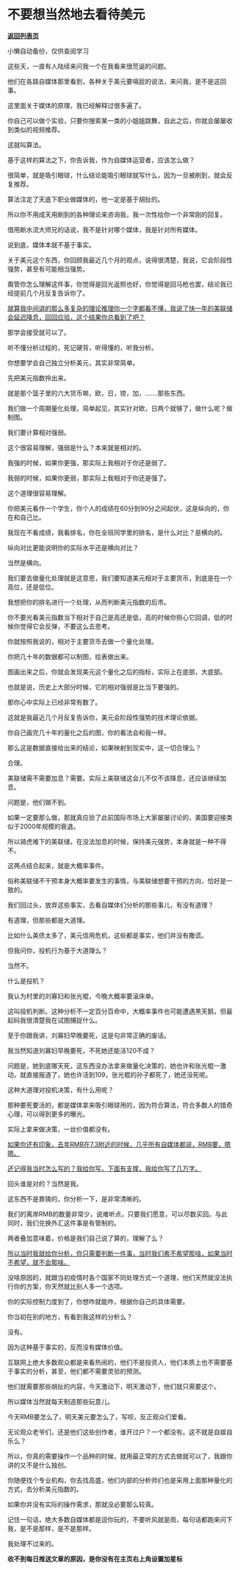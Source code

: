 # 不要想当然地去看待美元

[**返回列表页**](/gzh/记忆承载3)

小懒自动备份，仅供查阅学习

这些天，一直有人陆续来问我一个在我看来很荒诞的问题。

他们在各路自媒体那里看到，各种关于美元要嗝屁的说法，来问我，是不是这回事。  

这里面关于媒体的原理，我已经解释过很多遍了。

你自己可以做个实验，只要你搜索某一类的小姐姐跳舞，自此之后，你就会屡屡收到类似的视频推荐。

这就叫算法。  

基于这样的算法之下，你告诉我，作为自媒体运营者，应该怎么做？  

很简单，就是吸引眼球，什么结论能吸引眼球就写什么，因为一旦被刷到，就会反复推荐。  

算法注定了天底下职业做媒体的，他一定是基于胡扯的。  

所以你不用成天用刷到的各种理论来咨询我，我一次性给你一个非常刚的回复。

借用断水流大师兄的话说，我不是针对哪个媒体，我是针对所有媒体。

说到底，媒体本就不基于事实。

关于美元这个东西，你回顾我最近几个月的观点，说得很清楚，我说，它会阶段性强势，甚至有可能相当强势。  

甭管你怎么理解这件事，你觉得是回光返照也好，你觉得是回马枪也罢，结论我已经提前几个月反复告诉你了。

[就算我中间讲的那么多复杂的理论推理你一个字都看不懂，我说了快一年的美联储会延迟降息，回回应验，这个结果你总看到了吧？  
](http://mp.weixin.qq.com/s?__biz=Mzg4MTg2MzU3Mg==&mid=2247484354&idx=1&sn=fd9ade176601e7236f73b6115060ec08&chksm=cf5e3d39f829b42fdfe65ab72a3711764a014714abf22f6b5bab0cb750ce013c1c9b0be25d03&scene=21#wechat_redirect)

那学会接受就可以了。  

听不懂分析过程的，死记硬背，听得懂的，听我分析。  

你想要学会自己独立分析美元，其实非常简单。

先把美元指数拎出来。

就是那个篮子里的六大货币嘛，欧，日，镑，加，.......那些东西。  

我们做一个周期量化处理，简单起见，其实针对欧，日两个就够了，做什么呢？做制图。

我们要计算相对强弱。  

这个很容易理解，强弱是什么？本来就是相对的。  

我强的时候，如果你更强，那实际上我相对于你还是弱了。  

我弱的时候，如果你更弱，那实际上我相对于你还是强了。

这个道理很容易理解。

你把美元看作一个学生，你个人的成绩在60分到90分之间起伏，这是纵向的，你在和自己比。

我现在不看成绩，我看排名，你在全班同学里的排名，是什么对比？是横向的。

纵向对比更能说明你的实际水平还是横向对比？  

当然是横向。

我们要去做量化处理就是这意思，我们要知道美元相对于主要货币，到底是在一个高位，还是低位。

我想把你的排名进行一个处理，从而判断美元指数的后市。

你不要光看美元指数当下相对于自己是高还是低，高的时候你担心它回调，低的时候你觉得它会反弹，不要这么去思考。  

你就按照我说的，相对于主要货币去做一个量化处理。

你把几十年的数据都可以制图，绘表做出来。  

图画出来之后，你就会发现美元这个量化之后的指标，实际上在底部，大底部。  

也就是说，历史上大部分时候，它的相对强弱是比当下要强的。

那你心中实际上已经非常有数了。  

这就是我最近几个月反复告诉你，美元会阶段性强势的技术理论依据。  

你自己画完几十年的量化之后的图，你的看法会和我一样。  

那么这是数据直接给出来的结论，如果映射到现实中，这一切合理么？  

合理。

美联储需不需要加息？需要。实际上美联储这会儿不仅不该降息，还应该继续加息。  

问题是，他们做不到。

如果一定要那么做，那就真应验了此前国际市场上大家屡屡讨论的，美国要迎接类似于2000年规模的衰退。  

所以骑虎难下的美联储，在没法加息的时候，保持美元强势，本身就是一种不得不。

这两点结合起来，就是大概率事件。

俗称美联储不干预本身大概率要发生的事情，与美联储想要干预的方向，恰好是一致的。

我们回过头，放弃这些事实，去看自媒体们分析的那些事儿，有没有道理？

有道理，但那些都是大道理。

比如什么美债太多了，美元信用危机，这些都是事实，他们并没有撒谎。  

但我问你，投机行为基于大道理么？  

当然不。

什么是投机？  

我认为村里的刘寡妇和张光棍，今晚大概率要滚床单。

这叫投机判断。这种分析不一定百分百命中，大概率事件也可能遭遇黑天鹅，但最起码我很清楚我在试图捕捉什么。

至于你跟我讲，刘寡妇早晚要死，这是句非常正确的废话。

我当然知道刘寡妇早晚要死，不死她还能活120不成？

问题是，她到底哪天死，这东西没办法拿来做量化决策的，她也许和张光棍一激动，就直接报道了，她也许活到109，张光棍的孙子都死了，她还没死呢。  

这种大道理对投机决策，有什么用呢？  

那种要死要活的，都是媒体拿来吸引眼球用的，因为符合算法，符合多数人的猎奇心理，可以得到更多的曝光。  

实际上拿来做决策，一丝价值都没有。  

[如果你还有印象，去年RMB在7.3附近的时候，几乎所有自媒体都说，RMB要，嗯嗯。](http://mp.weixin.qq.com/s?__biz=Mzg4MTg2MzU3Mg==&mid=2247484354&idx=1&sn=fd9ade176601e7236f73b6115060ec08&chksm=cf5e3d39f829b42fdfe65ab72a3711764a014714abf22f6b5bab0cb750ce013c1c9b0be25d03&scene=21#wechat_redirect)

[还记得我当时怎么写的？我给你写，下面有支撑，我给你写了几万字。  
](http://mp.weixin.qq.com/s?__biz=Mzg4MTg2MzU3Mg==&mid=2247484354&idx=1&sn=fd9ade176601e7236f73b6115060ec08&chksm=cf5e3d39f829b42fdfe65ab72a3711764a014714abf22f6b5bab0cb750ce013c1c9b0be25d03&scene=21#wechat_redirect)

回头谁是对的？当然是我。  

这东西不是靠猜的，你分析一下，是非常清晰的。  

我们的离岸RMB的数量非常少，说难听点，只要我们愿意，可以尽数买回。与此同时，我们兑换外汇这件事是有管制的。

两者叠加意味着，价格是我们自己说了算的，理解了么？

[所以当时我就给你分析，你只需要判断一件事，当时我们希不希望那啥，如果当时不希望，就不会那啥。](http://mp.weixin.qq.com/s?__biz=Mzg4MTg2MzU3Mg==&mid=2247484354&idx=1&sn=fd9ade176601e7236f73b6115060ec08&chksm=cf5e3d39f829b42fdfe65ab72a3711764a014714abf22f6b5bab0cb750ce013c1c9b0be25d03&scene=21#wechat_redirect)

没啥原因的，就跟当初疫情时各个国家不同处理方式一个道理，他们天然就没法执行你的方案，你天然就比别人多一个选项。

你的实际控制力度到了，你想咋就能咋，根据你自己的具体需要。  

你当初在别的地方，有看到我这样的分析么？

没有。

因为这种基于事实的，反而没有媒体价值。  

互联网上绝大多数观众都是来看热闹的，他们不是投资人，他们本质上也不需要基于事实的分析，甚至，他们都不需要灵验的预测。  

他们就需要那些胡扯的内容，今天激动下，明天激动下，他们就只需要这个。  

所以媒体当然就每天制造那些玩意儿。

今天RMB要怎么了，明天美元要怎么了，写呗，反正观众们爱看。  

无论观众老爷们，还是他们这些创作者，谁开过户？一个都没有。这不就是自娱自乐么？  

所以，你真的需要操作一个品种的时候，就用最正常的方式去做就可以了，我跟你讲的又不是什么独创。  

你随便找个专业机构，你去找高盛，他们内部的分析师们也是采用上面那种量化的方式，去分析美元指数的。

如果你并没有实际的操作需求，那就没必要那么较真。  

记住一句话，绝大多数自媒体都是逗你玩的，不要听风就是雨，每句话都跑来问下我，是不是那样，是不是那样。

我处理不过来的。

 **收不到每日推送文章的原因，是你没有在主页右上角设置加星标**

